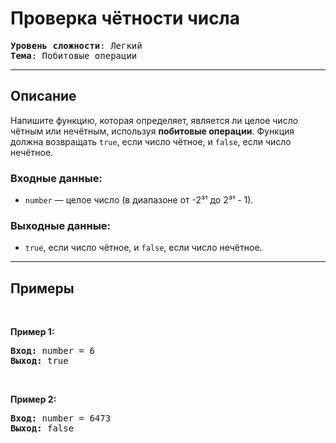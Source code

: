 # Проверка чётности числа

<pre>
<b>Уровень сложности</b>: Легкий
<b>Тема</b>: Побитовые операции
</pre>
---

## Описание

Напишите функцию, которая определяет, является ли целое число чётным или нечётным, используя **побитовые операции**. Функция должна возвращать `true`, если число чётное, и `false`, если число нечётное.

### Входные данные:
- `number` — целое число (в диапазоне от -2³¹ до 2³¹ - 1).

### Выходные данные:
- `true`, если число чётное, и `false`, если число нечётное.

---

## Примеры

<p>&nbsp;</p>
<p><strong class="example">Пример 1:</strong></p>
<pre><strong>Вход:</strong> number = 6
<strong>Выход:</strong> true</pre>
<p>&nbsp;</p>
<p><strong class="example">Пример 2:</strong></p>
<pre><strong>Вход:</strong> number = 6473
<strong>Выход:</strong> false</pre>